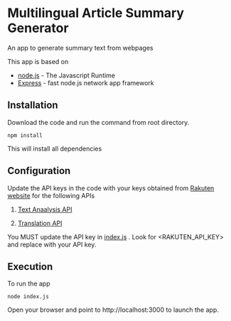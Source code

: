 # Multilingual Article Summary Generator

An app to generate summary text from webpages

This app is based on 

* [node.js](https://nodejs.org/en/) - The Javascript Runtime
* [Express](https://expressjs.com/) - fast node.js network app framework

## Installation

Download the code and run the command from root directory.

    npm install
    
This will install all dependencies

## Configuration

Update the API keys in the code with your keys obtained from [Rakuten website](https://english.api.rakuten.net) for the following APIs

1. [Text Anaalysis API](https://english.api.rakuten.net/aylien/api/text-analysis) 

2. [Translation API](https://english.api.rakuten.net/hongson890/api/translate-api)

You MUST update the API key in [index.js](/index.js#L14) . Look for <RAKUTEN_API_KEY> and replace with your API key.

## Execution

To run the app

    node index.js

Open your browser and point to http://localhost:3000 to launch the app.
